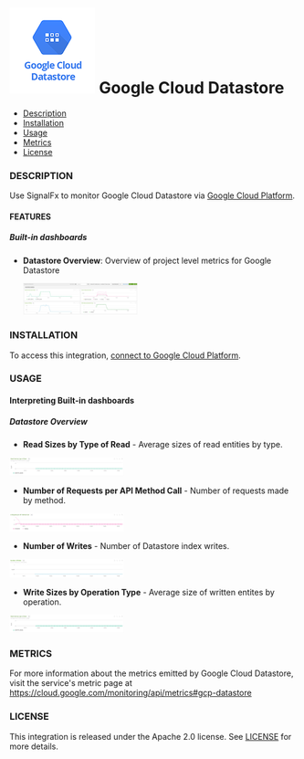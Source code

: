 # ![](./img/integration_googleclouddatastore.png) Google Cloud Datastore

- [Description](#description)
- [Installation](#installation)
- [Usage](#usage)
- [Metrics](#metrics)
- [License](#license)

### DESCRIPTION

Use SignalFx to monitor Google Cloud Datastore via [Google Cloud Platform](https://github.com/signalfx/integrations/tree/master/gcp)[](sfx_link:gcp).

#### FEATURES

##### Built-in dashboards

- **Datastore Overview**: Overview of project level metrics for Google Datastore

  [<img src='./img/datastore_overview.png' width=200px>](./img/datastore_overview.png)


### INSTALLATION

To access this integration, [connect to Google Cloud Platform](https://github.com/signalfx/integrations/tree/master/gcp)[](sfx_link:gcp).

### USAGE

#### Interpreting Built-in dashboards

##### Datastore Overview

- **Read Sizes by Type of Read** - Average sizes of read entities by type.

[<img src='./img/datastore-overview-read-sizes-type.png' width=200px>](./img/datastore-overview-read-sizes-type.png)

- **Number of Requests per API Method Call** - Number of requests made by method.

 [<img src='./img/datastore-overview-number-of-requests-per-method.png' width=200px>](./img/datastore-overview-number-of-requests-per-method.png)

- **Number of Writes** - Number of Datastore index writes.

 [<img src='./img/datastore-overview-number-of-writes.png' width=200px>](./img/datastore-overview-number-of-writes.png)

- **Write Sizes by Operation Type** - Average size of written entites by operation.

 [<img src='./img/datastore-overview-read-sizes-type.png' width=200px>](./img/datastore-overview-read-sizes-type.png)

### METRICS

For more information about the metrics emitted by Google Cloud Datastore, visit the service's metric page at https://cloud.google.com/monitoring/api/metrics#gcp-datastore

### LICENSE

This integration is released under the Apache 2.0 license. See [LICENSE](./LICENSE) for more details.
